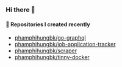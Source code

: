 ### Hi there 👋

#### 👷 Repositories I created recently


- [phamphihungbk/go-graphql](https://github.com/phamphihungbk/go-graphql)
- [phamphihungbk/job-application-tracker](https://github.com/phamphihungbk/job-application-tracker)
- [phamphihungbk/scraper](https://github.com/phamphihungbk/scraper)
- [phamphihungbk/tinny-docker](https://github.com/phamphihungbk/tinny-docker)
